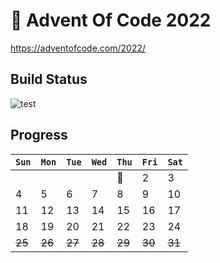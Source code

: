 # 🎄 Advent Of Code 2022
https://adventofcode.com/2022/

## Build Status

![test](https://github.com/maratynsky/adventofcode2022/actions/workflows/github-actions.yml/badge.svg)

## Progress

| `Sun`  | `Mon`  | `Tue`  | `Wed`  | `Thu` | `Fri`  | `Sat`  |
|--------|--------|--------|--------|-------|--------|--------|
|        |        |        |        | 🍖     | 2      | 3      |
| 4      | 5      | 6      | 7      | 8     | 9      | 10     |
| 11     | 12     | 13     | 14     | 15    | 16     | 17     |
| 18     | 19     | 20     | 21     | 22    | 23     | 24     |
| ~~25~~ | ~~26~~ | ~~27~~ | ~~28~~ | ~~29~~ | ~~30~~ | ~~31~~ |
